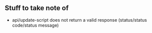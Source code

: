## Stuff to take note of
 - api/update-script does not return a valid response (status/status code/status message)